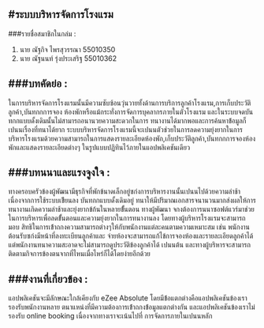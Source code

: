 #ระบบบริหารจัดการโรงแรม  
-----------------------
###รายชื่อสมาชิกในกล่ม :  
1. นาย ณัฐกิจ ไพรสุวรรณา 55010350
2. นาย ณัฐนนท์ รุ่งประเสริฐ 55010362

###บทคัดย่อ :
----------------------------------
ในการบริหารจัดการโรงแรมนั้นมีความซับซ้อนวุ่นวายทั้งด้านการบริการลูกค้าโรงแรม,การเก็บประวัติลูกค้า,บันทกกการจอง
ห้องพักหรือแม้กระทั่งการจัดการบุคลากรภายในตัวโรงแรม และในระบบจดบันทกกแบบดั้งเดิมนั้นไม่สามารถอนานวยความสะดวกในการ
ทนางานได้มากพอและการค้นหาข้้อมูลก็เปนนเรื่องที่ทนาได้ยาก ระบบบริหารจัดการโรงแรมนี้จะเปนนตัวช่วยในการลดความยุ่งยากในการ
บริหารโรงแรมด้วยความสามารถในการแสดงรายละเอียดห้องพัก,เก็บประวัติลูกค้า,บันทกกการจองห้องพักและแสดงรายละเอียดต่างๆ
ในรูปแบบปฏิทินไว้ภายในแอปพลิเคชันเดียว

###บทนนาและแรงจูงใจ :
---------------------------------------
ทางครอบครัวข้องผู้พัฒนามีธุรกิจที่พักข้นาดเล็กอยู่ซก่งการบริหารงานนั้นเปนนไปด้วยความล่าช้าเนื่องจากการใช้ระบบเข้ียนลง
บันทกกแบบดั้งเดิมอยู่ ทนาให้มีปริมาณเอกสารจนานวนมากส่งผลให้การทนางานเกิดความล่าช้าและยุ่งยากข้ก้นในหลายข้ั้นตอน ทางผู้พัฒนา
จกงต้องการนนาซอฟต์แวร์มาช่วยในการบริหารเพื่อลดข้ั้นตอนและความยุ่งยากในการทนางานลง โดยทางผู้บริหารโรงแรมจะสามารถมอบ
สิทธิในการเข้้าถกงความสามารถต่างๆให้กับพนักงานแต่ละคนตามความเหมาะสม เช่น พนักงานต้อนรับซก่งมีหน้าที่ลงทะเบียนลูกค้าและ
จ่ายห้องจะสามารถแก้ไข้การจองห้องและรายละเอียดลูกค้าได้ แต่พนักงานทนาความสะอาดจะไม่สามารถดูประวัติข้องลูกค้าได้ เปนนต้น
และทางผู้บริหารจะสามารถติดตามกิจการข้องตนจากที่ไหนเมื่อไหร่ก็ได้โดยง่ายอีกด้วย

###งานที่เกี่ยวข้อง :  
----------------------------------------  
แอปพลิเคชันจะมีลักษณะใกล้เคียงกับ eZee Absolute โดยมีข้้อแตกต่างคือแอปพลิเคชันข้องเรารองรับพนักงานหลาย
ตนาแหน่งที่มีความต้องการเข้้าถกงข้้อมูลแตกต่างกัน และแอปพลิเคชันข้องเราไม่รองรับ online booking เนื่องจากทางเราจะเน้นไปที่
การจัดการภายในเปนนหลัก
